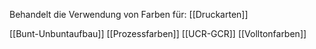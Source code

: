 Behandelt die Verwendung von Farben für: [[Druckarten]]

[[Bunt-Unbuntaufbau]]
[[Prozessfarben]]
[[UCR-GCR]]
[[Volltonfarben]]